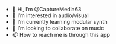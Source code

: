 - 👋 Hi, I’m @CaptureMedia63
- 👀 I’m interested in audio/visual 
- 🌱 I’m currently learning modular synth 
- 💞️ I’m looking to collaborate on music 
- 📫 How to reach me is through this app

<!---
CaptureMedia63/CaptureMedia63 is a ✨ special ✨ repository because its `README.md` (this file) appears on your GitHub profile.
You can click the Preview link to take a look at your changes.
--->
